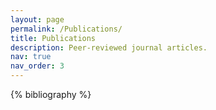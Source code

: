 ```yaml
---
layout: page
permalink: /Publications/
title: Publications
description: Peer-reviewed journal articles.
nav: true
nav_order: 3
---
```


<!-- _pages/publications.md -->
<div class="publications">

{% bibliography %}

</div>
